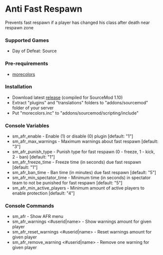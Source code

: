 # Anti Fast Respawn

Prevents fast respawn if a player has changed his class after death near respawn zone

### Supported Games

* Day of Defeat: Source

### Pre-requirements

* [morecolors](https://forums.alliedmods.net/showthread.php?t=185016)

### Installation

* Download latest [release](https://github.com/Dron-elektron/anti-fast-respawn/releases) (compiled for SourceMod 1.10)
* Extract "plugins" and "translations" folders to "addons/sourcemod" folder of your server
* Put "morecolors.inc" to "addons/sourcemod/scripting/include"

### Console Variables

* sm_afr_enable - Enable (1) or disable (0) plugin [default: "1"]
* sm_afr_max_warnings - Maximum warnings about fast respawn [default: "3"]
* sm_afr_punish_type - Punish type for fast respawn (0 - freeze, 1 - kick, 2 - ban) [default: "1"]
* sm_afr_freeze_time - Freeze time (in seconds) due fast respawn [default: "1"]
* sm_afr_ban_time - Ban time (in minutes) due fast respawn [default: "5"]
* sm_afr_min_spectator_time - Minimum time (in seconds) in spectator team to not be punished for fast respawn [default: "5"]
* sm_afr_min_active_players - Minimum amount of active players to enable protection [default: "4"]

### Console Commands

* sm_afr - Show AFR menu
* sm_afr_warnings <#userid|name> - Show warnings amount for given player
* sm_afr_reset_warnings <#userid|name> - Reset warnings amount for given player
* sm_afr_remove_warning <#userid|name> - Remove one warning for given player
